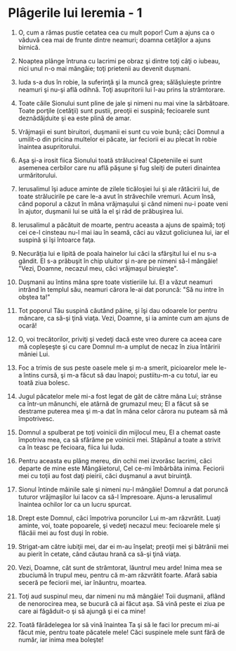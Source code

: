 # Pl&#226;gerile lui Ieremia - 1

1. O, cum a rămas pustie cetatea cea cu mult popor! Cum a ajuns ca o văduvă cea mai de frunte dintre neamuri; doamna cetăţilor a ajuns birnică. 

2. Noaptea plânge întruna cu lacrimi pe obraz şi dintre toţi câţi o iubeau, nici unul n-o mai mângâie; toţi prietenii au devenit duşmani. 

3. Iuda s-a dus în robie, la suferinţă şi la muncă grea; sălăşluieşte printre neamuri şi nu-şi află odihnă. Toţi asupritorii lui l-au prins la strâmtorare. 

4. Toate căile Sionului sunt pline de jale şi nimeni nu mai vine la sărbătoare. Toate porţile (cetăţii) sunt pustii, preoţii ei suspină; fecioarele sunt deznădăjduite şi ea este plină de amar. 

5. Vrăjmaşii ei sunt biruitori, duşmanii ei sunt cu voie bună; căci Domnul a umilit-o din pricina multelor ei păcate, iar feciorii ei au plecat în robie înaintea asupritorului. 

6. Aşa şi-a irosit fiica Sionului toată strălucirea! Căpeteniile ei sunt asemenea cerbilor care nu află păşune şi fug sleiţi de puteri dinaintea urmăritorului. 

7. Ierusalimul îşi aduce aminte de zilele ticăloşiei lui şi ale rătăcirii lui, de toate strălucirile pe care le-a avut în străvechile vremuri. Acum însă, când poporul a căzut în mâna vrăjmaşului şi când nimeni nu-i poate veni în ajutor, duşmanii lui se uită la el şi râd de prăbuşirea lui. 

8. Ierusalimul a păcătuit de moarte, pentru aceasta a ajuns de spaimă; toţi cei ce-l cinsteau nu-l mai iau în seamă, căci au văzut goliciunea lui, iar el suspină şi îşi întoarce faţa. 

9. Necurăţia lui e lipită de poala hainelor lui căci la sfârşitul lui el nu s-a gândit. El s-a prăbuşit în chip uluitor şi n-are pe nimeni să-l mângâie! "Vezi, Doamne, necazul meu, căci vrăjmaşul biruieşte". 

10. Duşmanii au întins mâna spre toate vistieriile lui. El a văzut neamuri intrând în templul său, neamuri cărora le-ai dat poruncă: "Să nu intre în obştea ta!" 

11. Tot poporul Tău suspină căutând pâine, şi îşi dau odoarele lor pentru mâncare, ca să-şi ţină viaţa. Vezi, Doamne, şi ia aminte cum am ajuns de ocară! 

12. O, voi trecătorilor, priviţi şi vedeţi dacă este vreo durere ca aceea care mă copleşeşte şi cu care Domnul m-a umplut de necaz în ziua întăririi mâniei Lui. 

13. Foc a trimis de sus peste oasele mele şi m-a smerit, picioarelor mele le-a întins cursă, şi m-a făcut să dau înapoi; pustiitu-m-a cu totul, iar eu toată ziua bolesc. 

14. Jugul păcatelor mele mi-a fost legat de gât de către mâna Lui; strânse ca într-un mănunchi, ele atârnă de grumazul meu; El a făcut să se destrame puterea mea şi m-a dat în mâna celor cărora nu puteam să mă împotrivesc. 

15. Domnul a spulberat pe toţi voinicii din mijlocul meu, El a chemat oaste împotriva mea, ca să sfărâme pe voinicii mei. Stăpânul a toate a strivit ca în teasc pe fecioara, fiica lui Iuda. 

16. Pentru aceasta eu plâng mereu, din ochii mei izvorăsc lacrimi, căci departe de mine este Mângâietorul, Cel ce-mi îmbărbăta inima. Feciorii mei cu toţii au fost daţi pieirii, căci duşmanul a avut biruinţă. 

17. Sionul întinde mâinile sale şi nimeni nu-l mângâie! Domnul a dat poruncă tuturor vrăjmaşilor lui Iacov ca să-l împresoare. Ajuns-a Ierusalimul înaintea ochilor lor ca un lucru spurcat. 

18. Drept este Domnul, căci împotriva poruncilor Lui m-am răzvrătit. Luaţi aminte, voi, toate popoarele, şi vedeţi necazul meu: fecioarele mele şi flăcăii mei au fost duşi în robie. 

19. Strigat-am către iubiţii mei, dar ei m-au înşelat; preoţii mei şi bătrânii mei au pierit în cetate, când căutau hrană ca să-şi ţină viaţa. 

20. Vezi, Doamne, cât sunt de strâmtorat, lăuntrul meu arde! Inima mea se zbuciumă în trupul meu, pentru că m-am răzvrătit foarte. Afară sabia seceră pe feciorii mei, iar înăuntru, moartea. 

21. Toţi aud suspinul meu, dar nimeni nu mă mângâie! Toii duşmanii, aflând de nenorocirea mea, se bucură că ai făcut aşa. Să vină peste ei ziua pe care ai făgăduit-o şi să ajungă şi ei ca mine! 

22. Toată fărădelegea lor să vină înaintea Ta şi să le faci lor precum mi-ai făcut mie, pentru toate păcatele mele! Căci suspinele mele sunt fără de număr, iar inima mea boleşte! 

